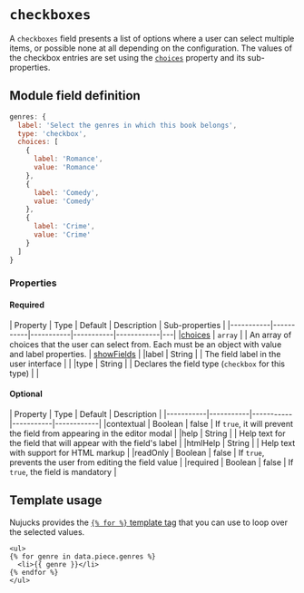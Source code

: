 # `checkboxes`

A `checkboxes` field presents a list of options where a user can select multiple items, or possible none at all depending on the configuration. The values of the checkbox entries are set using the [`choices`](/reference/field-types/field-properties/choices.md) property and its sub-properties.

## Module field definition

```javascript
genres: {
  label: 'Select the genres in which this book belongs',
  type: 'checkbox',
  choices: [
    {
      label: 'Romance',
      value: 'Romance'
    },
    {
      label: 'Comedy',
      value: 'Comedy'
    },
    {
      label: 'Crime',
      value: 'Crime'
    }
  ]
}
```

### Properties

#### Required

|  Property | Type   | Default | Description | Sub-properties |
|-----------|-----------|-----------|-----------|------------|---|
|[choices](/reference/field-types/field-properties/choices.md) | `array` |  | An array of choices that the user can select from. Each must be an object with value and label properties. |  [showFields](/reference/field-types/field-properties/choices.md#showfields) |
|label | String | | The field label in the user interface | |
|type | String | | Declares the field type (`checkbox` for this type) |  |

#### Optional

|  Property | Type   | Default | Description |
|-----------|-----------|-----------|-----------|------------|
|contextual | Boolean | false | If `true`, it will prevent the field from appearing in the editor modal |
|help | String | | Help text for the field that will appear with the field's label |
|htmlHelp | String | | Help text with support for HTML markup |
|readOnly | Boolean | false | If `true`, prevents the user from editing the field value |
|required | Boolean | false | If `true`, the field is mandatory |

## Template usage

Nujucks provides the [`{% for %}` template tag](https://mozilla.github.io/nunjucks/templating.html#for) that you can use to loop over the selected values.

```django
<ul>
{% for genre in data.piece.genres %}
  <li>{{ genre }}</li>
{% endfor %}
</ul>
```